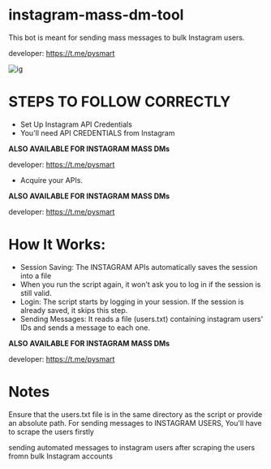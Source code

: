# instagram-mass-dm-tool
This bot is meant for sending mass messages to bulk Instagram users. 

developer: https://t.me/pysmart

![ig](https://github.com/user-attachments/assets/b183d66e-98fc-4ebc-9127-f7f8cadceab0)


# STEPS TO FOLLOW CORRECTLY
- Set Up Instagram API Credentials
- You'll need API CREDENTIALS from Instagram
 
<b>ALSO AVAILABLE FOR INSTAGRAM MASS DMs</b>

developer: https://t.me/pysmart

- Acquire your APIs.

<b>ALSO AVAILABLE FOR INSTAGRAM MASS DMs</b>

developer: https://t.me/pysmart

# How It Works:
- Session Saving: The INSTAGRAM APIs automatically saves the session into a file 
- When you run the script again, it won't ask you to log in if the session is still valid.
- Login: The script starts by logging in your session. If the session is already saved, it skips this step.
- Sending Messages: It reads a file (users.txt) containing instagram users' IDs and sends a message to each one.

<b>ALSO AVAILABLE FOR INSTAGRAM MASS DMs</b>

developer: https://t.me/pysmart

# Notes
Ensure that the users.txt file is in the same directory as the script or provide an absolute path.
For sending messages to INSTAGRAM USERS, You'll have to scrape the users firstly

sending automated messages to instagram  users after scraping the users fromn bulk Instagram accounts
